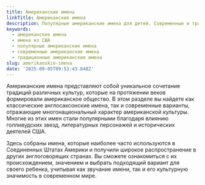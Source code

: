 ```yaml
---
title: Американские имена
linkTitle: Американские имена
description: Популярные американские имена для детей. Современные и традиционные варианты из США с их значениями и происхождением.
keywords:
  - американские имена
  - имена из США
  - популярные американские имена
  - современные американские имена
  - традиционные американские имена
slug: amerikanskie-imena
date: '2025-09-05T09:53:43.848Z'
---
```


Американские имена представляют собой уникальное сочетание традиций различных культур, которые на протяжении веков формировали американское общество. В этом разделе вы найдете как классические англосаксонские имена, так и современные варианты, отражающие многонациональный характер американской культуры. Многие из этих имен стали популярными благодаря влиянию голливудских звезд, литературных персонажей и исторических деятелей США.

Здесь собраны имена, которые наиболее часто используются в Соединенных Штатах Америки и получили широкое распространение в других англоговорящих странах. Вы сможете ознакомиться с их происхождением, значением и выбрать подходящий вариант для своего ребенка, учитывая как звучание имени, так и его культурную значимость в современном мире.
